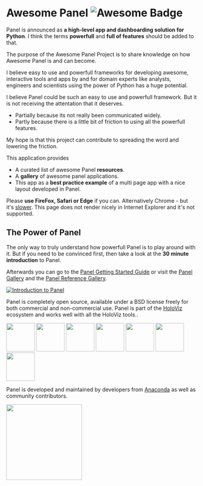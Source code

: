 # Awesome Panel ![Awesome Badge](https://cdn.rawgit.com/sindresorhus/awesome/d7305f38d29fed78fa85652e3a63e154dd8e8829/media/badge.svg)

Panel is announced as **a high-level app and dashboarding solution for Python**. I think the terms **powerfull** and **full of features** should be added to that.

The purpose of the Awesome Panel Project is to share knowledge on how Awesome Panel is and can become.

I believe easy to use and powerfull frameworks for developing awesome, interactive tools and apps by and for domain experts like analysts, engineers and scientists using the power of Python has a huge potential.

I believe Panel could be such an easy to use and powerfull framework. But it is not receiving the attentation that it deserves.

- Partially because its not really been communicated widely.
- Partly because there is a little bit of friction to using all the powerfull features.

My hope is that this project can contribute to spreading the word and lowering the friction.

This application provides

- A curated list of awesome Panel **resources**.
- A **gallery** of awesome panel applications.
- This app as a **best practice example** of a multi page app with a nice layout developed in Panel.

Please **use FireFox, Safari or Edge** if you can. Alternatively Chrome - but it's [slower](https://github.com/bokeh/bokeh/issues/9515). This page does not render nicely in Internet Explorer and it's not supported.

## The Power of Panel

The only way to truly understand how powerfull Panel is to play around with it. But if you need to be convinced first, then take a look at the **30 minute introduction** to Panel.

Afterwards you can go to the [Panel Getting Started Guide](http://panel.pyviz.org/getting_started/index.html) or visit the [Panel Gallery](http://panel.pyviz.org/gallery/index.html) and the [Panel Reference Gallery](https://panel.pyviz.org/reference/index.html).

[![Introduction to Panel](https://github.com/MarcSkovMadsen/awesome-panel/blob/master/assets/images/youtube-introduction-to-panel.png?raw=true)](https://www.youtube.com/watch?v=L91rd1D6XTA&t=1133s "Introduction to panel")

Panel is completely open source, available under a BSD license freely for both commercial and non-commercial use. Panel is part of the [HoloViz](https://holoviz.org/) ecosystem and works well with all the HoloViz tools..

[<img class="pvlogo" src="https://holoviz.org/assets/panel.png" height="75">](https://panel.pyviz.org)
[<img class="pvlogo" src="https://holoviz.org/assets/hvplot.png" height="75">](https://hvplot.pyviz.org)
[<img class="pvlogo" src="https://holoviz.org/assets/holoviews.png" height="75">](https://holoviews.org)
[<img class="pvlogo" src="https://holoviz.org/assets/geoviews.png" height="75">](http://geoviews.org)
[<img class="pvlogo" src="https://holoviz.org/assets/datashader.png" height="75">](http://datashader.org)
[<img class="pvlogo" src="https://holoviz.org/assets/param.png" height="75">](https://param.pyviz.org)
[<img class="pvlogo" src="https://holoviz.org/assets/colorcet.png" height="75">](https://colorcet.pyviz.org)

Panel is developed and maintained by developers from [Anaconda](https://anaconda.com) as well as community contributors.

[<img class="pvlogo" src="https://github.com/MarcSkovMadsen/awesome-panel/blob/master/assets/images/anaconda-logo.png?raw=true" width="200">](https://anaconda.com)
